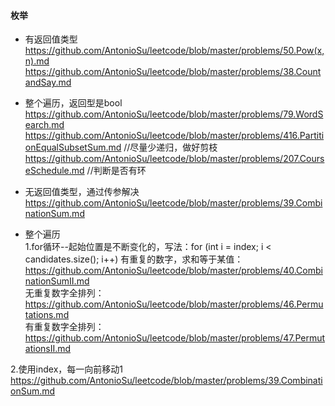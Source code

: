 #### **枚举**

* 有返回值类型  
https://github.com/AntonioSu/leetcode/blob/master/problems/50.Pow(x,n).md  
https://github.com/AntonioSu/leetcode/blob/master/problems/38.CountandSay.md  

* 整个遍历，返回型是bool  
https://github.com/AntonioSu/leetcode/blob/master/problems/79.WordSearch.md
https://github.com/AntonioSu/leetcode/blob/master/problems/416.PartitionEqualSubsetSum.md //尽量少递归，做好剪枝 
https://github.com/AntonioSu/leetcode/blob/master/problems/207.CourseSchedule.md  //判断是否有环

* 无返回值类型，通过传参解决
https://github.com/AntonioSu/leetcode/blob/master/problems/39.CombinationSum.md


* 整个遍历  
1.for循环--起始位置是不断变化的，写法：for (int i = index; i < candidates.size(); i++) 
有重复的数字，求和等于某值：https://github.com/AntonioSu/leetcode/blob/master/problems/40.CombinationSumII.md  
无重复数字全排列：https://github.com/AntonioSu/leetcode/blob/master/problems/46.Permutations.md  
有重复数字全排列：https://github.com/AntonioSu/leetcode/blob/master/problems/47.PermutationsII.md  



2.使用index，每一向前移动1
https://github.com/AntonioSu/leetcode/blob/master/problems/39.CombinationSum.md